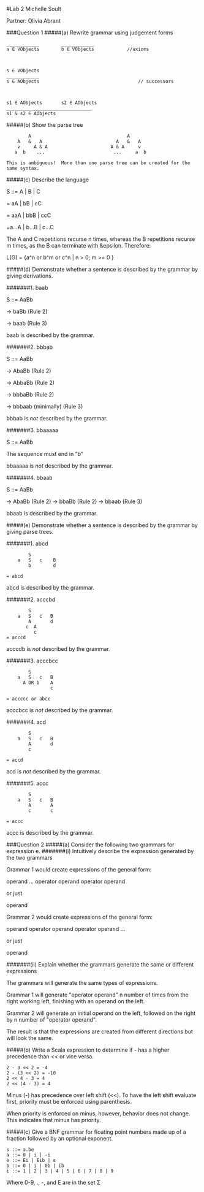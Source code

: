 #Lab 2
Michelle Soult

Partner: Olivia Abrant

###Question 1
#####(a) Rewrite grammar using judgement forms

```
____________		____________			
a ∈ VObjects		b ∈ VObjects			//axioms



s ∈ VObjects		
____________
s ∈ AObjects									// successors



s1 ∈ AObjects		s2 ∈ AObjects
_______________________________
s1 & s2 ∈ AObjects

```

#####(b) Show the parse tree

```
		A 									A 
	A   &   A							A   &   A
	v	  A & A                       A & A     v
   a  b    ...                         ...     a  b
	
This is ambiguous!  More than one parse tree can be created for the same syntax.  
```

#####(c) Describe the language

S ::= A | B | C

= aA | bB | cC

= aaA | bbB | ccC

=a...A | b...B | c...C

The A and C repetitions recurse n times, whereas the B repetitions recurse m times, as the B can terminate with &epsilon.
Therefore:

L(G) = {a^n or b^m or c^n | n > 0; m >= 0 }

#####(d) Demonstrate whether a sentence is described by the grammar by giving derivations.

#######1. baab

S ::= AaBb

-> baBb   (Rule 2)

-> baab   (Rule 3)

baab is described by the grammar.  


#######2. bbbab

S ::= AaBb

-> AbaBb   (Rule 2)

-> AbbaBb   (Rule 2)

-> bbbaBb   (Rule 2)

-> bbbaab (minimally) (Rule 3)

bbbab is *not* described by the grammar.


#######3. bbaaaaa

S ::= AaBb

The sequence must end in "b"

bbaaaaa is *not* described by the grammar.  


#######4. bbaab

S ::= AaBb

-> AbaBb   (Rule 2)
-> bbaBb   (Rule 2)
-> bbaab   (Rule 3)

bbaab is described by the grammar.  


#####(e) Demonstrate whether a sentence is described by the grammar by giving parse trees.

#######1. abcd
```
		S 
	a   S   c    B 
	    b        d 

= abcd
```
abcd is described by the grammar.


#######2. acccbd
```
		S 
	a   S   c   B
		A       d  
	   c  A 
		  c
= acccd 
```
acccdb is *not* described by the grammar.  


#######3. acccbcc 
```
		S 
	a   S   c   B
	  A OR b    A 
				c
			
= accccc or abcc
```
acccbcc is *not* described by the grammar.  


#######4. acd
```
		S 
	a   S   c   B
	    A       d
		c

= accd
```
acd is *not* described by the grammar.  


#######5. accc
```
		S
	a   S   c   B
	    A       A
		c       c
		
= accc
```
accc is described by the grammar.  

###Question 2
#####(a) Consider the following two grammars for expression e.
#######(i) Intuitively describe the expression generated by the two grammars

Grammar 1 would create expressions of the general form:

operand ... operator operand operator operand 

or just

operand


Grammar 2 would create expressions of the general form:

operand operator operand operator operand ...

or just

operand


#######(ii) Explain whether the grammars generate the same or different expressions

The grammars will generate the same types of expressions.  

Grammar 1 will generate "operator operand" n number of times from the right working left, finishing with an operand on the left.  

Grammar 2 will generate an initial operand on the left, followed on the right by n number of "operator operand".  

The result is that the expressions are created from different directions but will look the same.  


#####(b) Write a Scala expression to determine if - has a higher precedence than << or vice versa.  

```
2 - 3 << 2 = -4
2 - (3 << 2) = -10
2 << 4 - 3 = 4
2 << (4 - 3) = 4
```

Minus (-) has precedence over left shift (<<).  To have the left shift evaluate first, priority must be enforced using parenthesis.  

When priority is enforced on minus, however, behavior does not change.  This indicates that minus has priority.  


#####(c) Give a BNF grammar for floating point numbers made up of a fraction followed by an optional exponent.

```
s ::= a.be
a ::= 0 | i | -i
e ::= Ei | Eib | ε
b ::= 0 | i | 0b | ib
i ::= 1 | 2 | 3 | 4 | 5 | 6 | 7 | 8 | 9
```
Where 0-9, ., -, and E are in the set Σ

